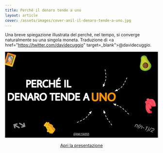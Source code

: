 ```yaml
---
title: Perché il denaro tende a uno
layout: article
cover: /assets/images/cover-anil-il-denaro-tende-a-uno.jpg
---
```


Una breve spiegazione illustrata del perché, nel tempo, si converge naturalmente su una singola moneta. Traduzione di <a href="https://twitter.com/davidecuggio" target=_blank">@davidecuggio</a>.

<!--more-->

![TeXt Theme](https://raw.githubusercontent.com/loop-btc/loop-btc.github.io/master/assets/images/cover-anil-il-denaro-tende-a-uno.jpg)


<p style="text-align: center;"><a class="button button--warning button--rounded button--lg" href="/assets/risorse/Perche il denaro tende a uno_by anil - ITA by davidecuggio.pdf"><i class="fas fa-file-pdf"></i> Apri la presentazione</a></p>